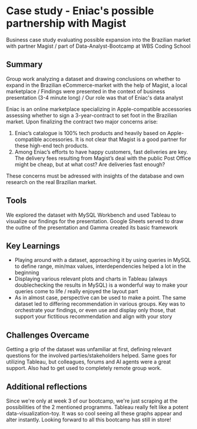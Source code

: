 # Case study - Eniac's possible partnership with Magist
Business case study evaluating possible expansion into the Brazilian market with partner Magist / part of Data-Analyst-Bootcamp at WBS Coding School

## Summary
Group work analyzing a dataset and drawing conclusions on whether to expand in the Brazilian eCommerce-market with the help of Magist, a local marketplace / Findings were presented in the context of business presentation (3-4 minute long) / Our role was that of Eniac's data analyst

Eniac is an online marketplace specializing in Apple-compatible accessories assessing whether to sign a 3-year-contract to set foot in the Brazilian market. Upon finalizing the contract two major concerns arise:
1. Eniac’s catalogue is 100% tech products and heavily based on Apple-compatible accessories. It is not clear that Magist is a good partner for these high-end tech products.
2. Among Eniac’s efforts to have happy customers, fast deliveries are key. The delivery fees resulting from Magist’s deal with the public Post Office might be cheap, but at what cost? Are deliveries fast enough?

These concerns must be adressed with insights of the database and own research on the real Brazilian market.

## Tools
We explored the dataset with MySQL Workbench and used Tableau to visualize our findings for the presentation. Google Sheets served to draw the outlne of the presentation and Gamma created its basic framework

## Key Learnings
- Playing around with a dataset, approaching it by using queries in MySQL to define range, min/max values, interdependencies helped a lot in the beginning
- Displaying various relevant plots and charts in Tableau (always doublechecking the results in  MySQL) is a wonderful way to make your queries come to life / really enjoyed the layout part
- As in almost case, perspective can be used to make a point. The same dataset led to differing recommendation in various groups. Key was to orchestrate your findings, or even use and display only those, that support 
  your fictitious recommendation and align with your story

## Challenges Overcame
Getting a grip of the dataset was unfamiliar at first, defining relevant questions for the involved parties/stakeholders helped. Same goes for utilizing Tableau, but colleagues, forums and AI agents were a great support. Also had to get used to completely remote group work.

## Additional reflections
Since we're only at week 3 of our bootcamp, we're just scraping at the possibilities of the 2 mentioned programms. Tableau really felt like a potent data-visualization-toy. It was so cool seeing all these graphs appear and alter instantly. Looking forward to all this bootcamp has still in store!
